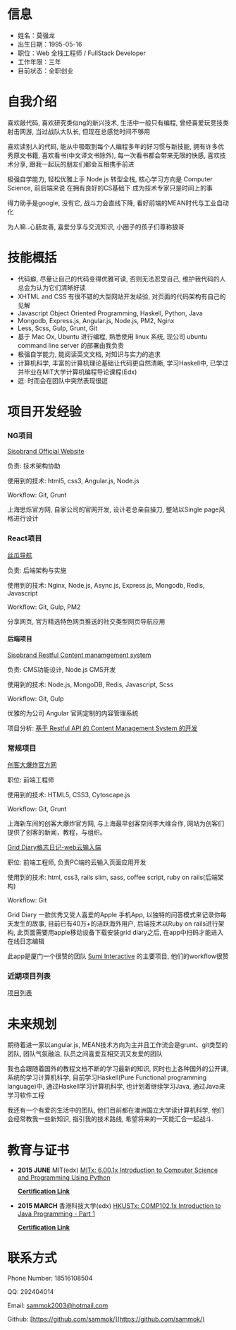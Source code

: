 # 信息
- 姓名：莫强龙
- 出生日期：1995-05-16
- 职位：Web 全栈工程师 / FullStack Developer
- 工作年限：三年
- 目前状态：全职创业

# 自我介绍
喜欢敲代码, 喜欢研究类似ng的新兴技术, 生活中一般只有编程, 曾经喜爱玩竞技类射击网游, 当过战队大队长, 但现在总感觉时间不够用

喜欢读别人的代码, 能从中吸取到每个人编程多年的好习惯与新技能, 拥有许多优秀原文书籍, 喜欢看书(中文译文书除外), 每一次看书都会带来无限的快感, 喜欢技术分享, 跟我一起玩的朋友们都会互相携手前进

极强自学能力, 轻松优雅上手 Node.js 转型全栈, 核心学习方向是 Computer Science, 前后端来说 在拥有良好的CS基础下 成为技术专家只是时间上的事

得力助手是google, 没有它, 战斗力会直线下降, 看好前端的MEAN时代与工业自动化

为人嘛..心肠友善, 喜爱分享与交流知识, 小圈子的孩子们尊称狼哥

# 技能概括
- 代码癖, 尽量让自己的代码变得优雅可读, 否则无法忍受自己, 维护我代码的人总会为认为它们清晰好读
- XHTML and CSS 有很不错的大型网站开发经验, 对页面的代码架构有自己的见解
- Javascript Object Oriented Programming, Haskell, Python, Java
- Mongodb, Express.js, Angular.js, Node.js, PM2, Nginx
- Less, Scss, Gulp, Grunt, Git
- 基于 Mac Ox, Ubuntu 进行编程, 熟悉使用 linux 系统, 现公司 ubuntu command line server 的部署由我负责
- 极强自学能力, 能阅读英文文档, 对知识与实力的追求
- 计算机科学, 丰富的计算机理论基础让代码更自然清晰, 学习Haskell中, 已学过并毕业在MIT大学计算机编程导论课程(Edx)
- 逗: 时而会在团队中突然表现很逗

# 项目开发经验
### NG项目
[Sisobrand Official Website](http://www.sisobrand.com)

负责: 技术架构协助

使用到的技术: html5, css3, Angular.js, Node.js

Workflow: Git, Grunt

上海思烁官方网, 自家公司的官网开发, 设计老总亲自操刀, 整站以Single page风格进行设计

### React项目
[丝瓜导航](http://1e.sg/)

负责: 后端架构与实施

使用到的技术: Nginx, Node.js, Async.js, Express.js, Mongodb, Redis, Javascript

Workflow: Git, Gulp, PM2

分享网页, 官方精选特色网页推送的社交类型网页导航应用

#### 后端项目
[Sisobrand Restful Content manamgement system](https://github.com/SisoInteractive/siso_server)

负责: CMS功能设计, Node.js CMS开发

使用到的技术: Node.js, MongoDB, Redis, Javascript, Scss

Workflow: Git, Gulp

优雅的为公司 Angular 官网定制的内容管理系统

项目分析: [基于 Restful API 的 Content Management System 的开发](https://www.evernote.com/shard/s470/sh/7e961c33-d172-4425-9d25-36d3b057fa63/1287124e3714df9287f1d85dc95a15ab)


### 常规项目
[创客大爆炸官方网](http://www.makercollider.com/)

职位: 前端工程师

使用到的技术: HTML5, CSS3, Cytoscape.js

Workflow: Git, Grunt

上海新车间的创客大爆炸官方网, 与上海最早创客空间李大维合作, 网站为创客们提供了创客的新闻，教程，与组织。

[Grid Diary格志日记-web云输入端](http://type.griddiaryapp.com/)

职位: 前端工程师, 负责PC端的云输入页面应用开发

使用到的技术: html, css3, rails slim, sass, coffee script, ruby on rails(后端架构)

Workflow: Git

Grid Diary 一款优秀又受人喜爱的Apple 手机App, 以独特的问答模式来记录你每天发生的故事, 目前已有40万+的活跃海外用户, 后端技术以Ruby on rails进行架构, 此页面需要用apple移动设备下载安装grid diary之后, 在app中扫码才能进入在线日志编辑

此app是厦门一个很赞的团队 [Sumi Interactive](https://github.com/Sumi-Interactive) 的主要项目, 他们的workflow很赞


### 近期项目列表
[项目列表](https://github.com/sammok/resume/blob/master/Project%20List%20Online.md)


# 未来规划
期待着进一家以angular.js, MEAN技术方向为主并且工作流会是grunt、git类型的团队, 团队气氛融洽, 队员之间喜爱互相交流又友爱的团队

我也会跟随着国外的教程文档不断的学习最新的知识, 同时也上各种国外的公开课, 系统的学习计算机科学, 目前学习Haskell(Pure Functional programming language)中, 通过Haskell学习计算机科学, 也计划着继续学习Java, 通过Java来学习软件工程

我还有一个有爱的生活中的团队, 他们目前都在澳洲国立大学读计算机科学, 他们会经常教我一些新知识, 指引我的技术路线, 希望将来的一天能汇合一起战斗.

# 教育与证书
- **2015 JUNE** MIT(edx) [MITx: 6.00.1x Introduction to Computer Science and Programming Using Python](https://courses.edx.org/courses/course-v1:MITx+6.00.1x_6+2T2015/info)

	**[Certification Link](./images/Sam_MIT_Certiffication.png)**

- **2015 MARCH** 香港科技大学(edx) [HKUSTx: COMP102.1x Introduction to Java Programming - Part 1](https://courses.edx.org/courses/course-v1:HKUSTx+COMP102.1x+2T2015/info)

	**[Certification Link](./images/Sam_HK_Certification.png)**


# 联系方式
Phone Number: 18516108504

QQ: 292404014
  
Email: sammok2003@hotmail.com

Github: [https://github.com/sammok/](https://github.com/sammok/)
